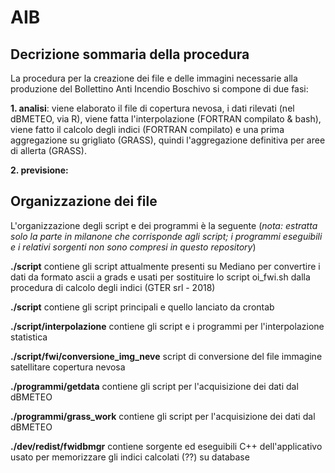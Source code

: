 # AIB
## Decrizione sommaria della procedura
La procedura per la creazione dei file e delle immagini necessarie alla produzione del Bollettino Anti Incendio Boschivo si compone di due fasi:

**1. analisi**: viene elaborato il file di copertura nevosa, i dati rilevati (nel dBMETEO, via R), viene fatta l'interpolazione 
(FORTRAN compilato & bash), viene fatto il calcolo degli indici (FORTRAN compilato) e una prima aggregazione su grigliato (GRASS), 
quindi l'aggregazione definitiva per aree di allerta (GRASS).

**2. previsione:** 



## Organizzazione dei file
L'organizzazione degli script e dei programmi è la seguente (_nota: estratta solo la parte in milanone che corrisponde agli script; i programmi eseguibili e i relativi sorgenti non sono compresi in questo repository_)

**./script** contiene gli script attualmente presenti su Mediano per convertire i dati da formato ascii a grads e usati per sostituire lo script oi_fwi.sh dalla procedura di calcolo degli indici (GTER srl - 2018)

**./script** contiene gli script principali e quello lanciato da crontab

**./script/interpolazione** contiene gli script e i programmi per l'interpolazione statistica

**./script/fwi/conversione_img_neve** script di conversione del file immagine satellitare copertura nevosa

**./programmi/getdata** contiene gli script per l'acquisizione dei dati dal dBMETEO

**./programmi/grass_work** contiene gli script per l'acquisizione dei dati dal dBMETEO

**./dev/redist/fwidbmgr** contiene sorgente ed eseguibili C++ dell'applicativo usato per memorizzare gli indici calcolati (??) su 
database 

                      
